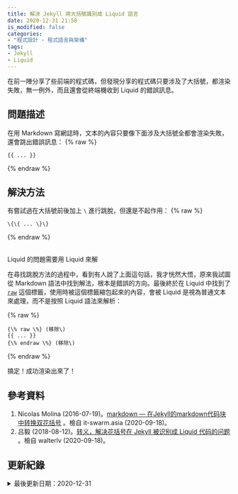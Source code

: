 ```yaml
---
title: 解決 Jekyll 將大括號識別成 Liquid 語言
date: 2020-12-31 21:58
is_modified: false
categories:
- "程式設計 › 程式語言與架構"
tags:
- Jekyll
- Liquid
--- 
```


在前一陣分享了些前端的程式碼，但發現分享的程式碼只要涉及了大括號，都渲染失敗，無一例外，而且還會從終端機收到 Liquid 的錯誤訊息。

<!--more-->


## 問題描述
在用 Markdown 寫網誌時，文本的內容只要像下面涉及大括號全都會渲染失敗，還會跳出錯誤訊息：
{% raw %}
```
{{ ... }}
```
{% endraw %}



## 解決方法
有嘗試過在大括號前後加上 `\` 進行跳脫，但還是不起作用：
{% raw %}
```
\{\{ ... \}\} 
```
{% endraw %}

<br>

<div class="blockquote-center">Liquid 的問題需要用 Liquid 來解</div>

在尋找跳脫方法的過程中，看到有人說了上面這句話，我才恍然大悟，原來我試圖從 Markdown 語法中找到解法，根本是錯誤的方向。最後終於在 Liquid 中找到了  [`raw`](https://shopify.github.io/liquid/tags/raw/) 這個標籤，使用時被這個標籤縮包起來的內容，會被 Liquid 是視為普通文本來處理，而不是按照 Liquid 語法來解析：

{% raw %}
```
{\% raw \%} (移除\)
{{ ... }}
{\% endraw \%} (移除\)
```
{% endraw %}

搞定！成功渲染出來了！



## 參考資料 
1. Nicolas Molina (2016-07-19)。[markdown — 在Jekyll的markdown代码块中转换双花括号](https://www.it-swarm.asia/zh/markdown/%e5%9c%a8jekyll%e7%9a%84markdown%e4%bb%a3%e7%a0%81%e5%9d%97%e4%b8%ad%e8%bd%ac%e6%8d%a2%e5%8f%8c%e8%8a%b1%e6%8b%ac%e5%8f%b7/1047233674/) 。檢自 it-swarm.asia (2020-09-18)。
2. 吕毅 (2018-08-12)。[转义，解决花括号在 Jekyll 被识别成 Liquid 代码的问题](https://blog.walterlv.com/post/jekyll/raw-in-jekyll.html) 。檢自 walterlv (2020-09-18)。



## 更新紀錄
<details class="update_stamp">
  <summary>最後更新日期：2020-12-31</summary>
  <ul>
    <li>2020-12-31 發布</li>
    <li>2020-09-18 完稿</li>
    <li>2020-09-18 起稿</li>
  </ul>
</details>